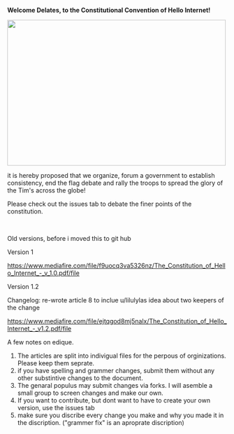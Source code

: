 **Welcome Delates, to the Constitutional Convention of Hello Internet!**

<img src="https://i.imgur.com/7g83ZTe.png" width="500" height="333.125" name="The Mighty Nail and Gear" />

it is hereby proposed that we organize, forum a government to establish consistency, end the flag debate and rally the troops to spread the glory of the Tim's across the globe!

Please check out the issues tab to debate the finer points of the constitution.


<br>

Old versions, before i moved this to git hub

Version 1

https://www.mediafire.com/file/f9uocq3va5326nz/The_Constitution_of_Hello_Internet_-_v_1.0.pdf/file

Version 1.2

Changelog: re-wrote article 8 to inclue u/lilulylas idea about two keepers of the change

https://www.mediafire.com/file/ejtqgod8mj5nalx/The_Constitution_of_Hello_Internet_-_v1.2.pdf/file


A few notes on edique. 

1) The articles are split into indivigual files for the perpous of orginizations. Please keep them seprate.
2) if you have spelling and grammer changes, submit them without any other substintive changes to the document.
3) The genaral populus may submit changes via forks. I will asemble a small group to screen changes and make our own.
4) If you want to contribute, but dont want to have to create your own version, use the issues tab
5) make sure you discribe every change you make and why you made it in the discription. ("grammer fix" is an aproprate discription)
